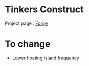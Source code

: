 <!-- TITLE: Tinkers Construct-->

# Tinkers Construct
Project page : [Forge](https://minecraft.curseforge.com/projects/tinkers-construct)
# To change
* Lower floating island frequency